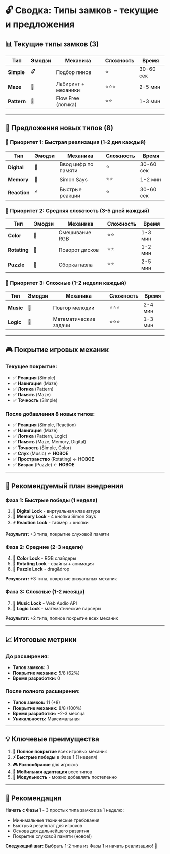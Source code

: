 # 🔓 Сводка: Типы замков - текущие и предложения

## 📊 **Текущие типы замков (3)**

| Тип | Эмодзи | Механика | Сложность | Время |
|-----|--------|----------|-----------|-------|
| **Simple** | 🔓 | Подбор пинов | ⭐ | 30-60 сек |
| **Maze** | 🧩 | Лабиринт + механики | ⭐⭐⭐ | 2-5 мин |
| **Pattern** | 🎯 | Flow Free (логика) | ⭐⭐ | 1-3 мин |

---

## 🎯 **Предложения новых типов (8)**

### **🚀 Приоритет 1: Быстрая реализация (1-2 дня каждый)**

| Тип | Эмодзи | Механика | Сложность | Время |
|-----|--------|----------|-----------|-------|
| **Digital** | 🔢 | Ввод цифр по памяти | ⭐ | 30-60 сек |
| **Memory** | 🧠 | Simon Says | ⭐⭐ | 1-2 мин |
| **Reaction** | ⚡ | Быстрые реакции | ⭐ | 30-60 сек |

### **🎨 Приоритет 2: Средняя сложность (3-5 дней каждый)**

| Тип | Эмодзи | Механика | Сложность | Время |
|-----|--------|----------|-----------|-------|
| **Color** | 🎨 | Смешивание RGB | ⭐⭐ | 1-3 мин |
| **Rotating** | 🔄 | Поворот дисков | ⭐⭐ | 1-2 мин |
| **Puzzle** | 🧩 | Сборка пазла | ⭐⭐ | 2-5 мин |

### **🎵 Приоритет 3: Сложные (1-2 недели каждый)**

| Тип | Эмодзи | Механика | Сложность | Время |
|-----|--------|----------|-----------|-------|
| **Music** | 🎵 | Повтор мелодии | ⭐⭐⭐ | 2-4 мин |
| **Logic** | 🧠 | Математические задачи | ⭐⭐⭐ | 1-3 мин |

---

## 🎮 **Покрытие игровых механик**

### **Текущее покрытие:**
- ✅ **Реакция** (Simple)
- ✅ **Навигация** (Maze)
- ✅ **Логика** (Pattern)
- ✅ **Память** (Maze)
- ✅ **Точность** (Simple)

### **После добавления 8 новых типов:**
- ✅ **Реакция** (Simple, Reaction)
- ✅ **Навигация** (Maze)
- ✅ **Логика** (Pattern, Logic)
- ✅ **Память** (Maze, Memory, Digital)
- ✅ **Точность** (Simple, Color)
- ✅ **Слух** (Music) ← **НОВОЕ**
- ✅ **Пространство** (Rotating) ← **НОВОЕ**
- ✅ **Визуал** (Puzzle) ← **НОВОЕ**

---

## 🚀 **Рекомендуемый план внедрения**

### **Фаза 1: Быстрые победы (1 неделя)**
1. **🔢 Digital Lock** - виртуальная клавиатура
2. **🧠 Memory Lock** - 4 кнопки Simon Says
3. **⚡ Reaction Lock** - таймер + кнопки

**Результат:** +3 типа, покрытие слуховой памяти

### **Фаза 2: Средние (2-3 недели)**
4. **🎨 Color Lock** - RGB слайдеры
5. **🔄 Rotating Lock** - свайпы + анимация
6. **🧩 Puzzle Lock** - drag&drop

**Результат:** +3 типа, покрытие визуальных механик

### **Фаза 3: Сложные (1-2 месяца)**
7. **🎵 Music Lock** - Web Audio API
8. **🧠 Logic Lock** - математические парсеры

**Результат:** +2 типа, полное покрытие всех механик

---

## 📈 **Итоговые метрики**

### **До расширения:**
- **Типов замков:** 3
- **Покрытие механик:** 5/8 (62%)
- **Время разработки:** 0

### **После полного расширения:**
- **Типов замков:** 11 (+8)
- **Покрытие механик:** 8/8 (100%)
- **Время разработки:** ~2-3 месяца
- **Уникальность:** Максимальная

---

## 💡 **Ключевые преимущества**

1. **🎯 Полное покрытие** всех игровых механик
2. **⚡ Быстрые победы** в Фазе 1 (1 неделя)
3. **🎮 Разнообразие** для игроков
4. **📱 Мобильная адаптация** всех типов
5. **🔧 Модульность** - можно добавлять постепенно

---

## 🎯 **Рекомендация**

**Начать с Фазы 1** - 3 простых типа замков за 1 неделю:
- Минимальные технические требования
- Быстрый результат для игроков
- Основа для дальнейшего развития
- Покрытие слуховой памяти (новое!)

**Следующий шаг:** Выбрать 1-2 типа из Фазы 1 и начать реализацию! 🚀
